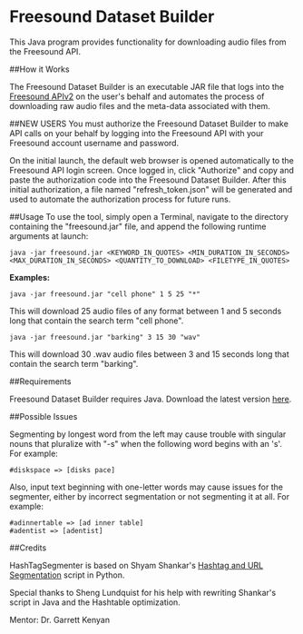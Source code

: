Freesound Dataset Builder
=======================

This Java program provides functionality for downloading audio files from the Freesound API.
 
    
##How it Works

The Freesound Dataset Builder is an executable JAR file that logs into the [Freesound APIv2](http://www.freesound.org/docs/api/) on the user's behalf and automates the process of downloading raw audio files and the meta-data associated with them. 

##NEW USERS
You must authorize the Freesound Dataset Builder to make API calls on your behalf by logging into the Freesound API with your Freesound account username and password. 

On the initial launch, the default web browser is opened automatically to the Freesound API login screen.  Once logged in, click "Authorize" and copy and paste the authorization code into the Freesound Dataset Builder.  After this initial authorization, a file named "refresh_token.json" will be generated and used to automate the authorization process for future runs. 

##Usage
To use the tool, simply open a Terminal, navigate to the directory containing the "freesound.jar" file, and append the following runtime arguments at launch:

    java -jar freesound.jar <KEYWORD_IN_QUOTES> <MIN_DURATION_IN_SECONDS> <MAX_DURATION_IN_SECONDS> <QUANTITY_TO_DOWNLOAD> <FILETYPE_IN_QUOTES>
    
**Examples:**

    java -jar freesound.jar "cell phone" 1 5 25 "*"
This will download 25 audio files of any format between 1 and 5 seconds long that contain the search term "cell phone".

    java -jar freesound.jar "barking" 3 15 30 "wav"
This will download 30 .wav audio files between 3 and 15 seconds long that contain the search term "barking".


##Requirements

Freesound Dataset Builder requires Java.  Download the latest version [here](http://www.java.com).
    
##Possible Issues

Segmenting by longest word from the left may cause trouble with singular nouns that pluralize with "-s" when the following word begins with an 's'.  For example:

    #diskspace => [disks pace]
    
Also, input text beginning with one-letter words may cause issues for the segmenter, either by incorrect segmentation or not segmenting it at all.  For example:

    #adinnertable => [ad inner table]
    #adentist => [adentist]
    
##Credits

HashTagSegmenter is based on Shyam Shankar's [Hashtag and URL Segmentation](https://github.com/shyam057cs/Machine-Learning/tree/master/Hashtag%20and%20Url%20Segmentation) script in Python.

Special thanks to Sheng Lundquist for his help with rewriting Shankar's script in Java and the Hashtable optimization.

Mentor: Dr. Garrett Kenyan

